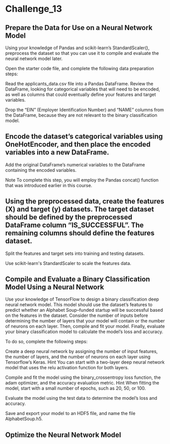 # Challenge_13


## Prepare the Data for Use on a Neural Network Model

Using your knowledge of Pandas and scikit-learn’s StandardScaler(), preprocess the dataset so that you can use it to compile and evaluate the neural network model later.

Open the starter code file, and complete the following data preparation steps:

Read the applicants_data.csv file into a Pandas DataFrame. Review the DataFrame, looking for categorical variables that will need to be encoded, as well as columns that could eventually define your features and target variables.

Drop the “EIN” (Employer Identification Number) and “NAME” columns from the DataFrame, because they are not relevant to the binary classification model.

## Encode the dataset’s categorical variables using OneHotEncoder, and then place the encoded variables into a new DataFrame.

Add the original DataFrame’s numerical variables to the DataFrame containing the encoded variables.

Note To complete this step, you will employ the Pandas concat() function that was introduced earlier in this course.

## Using the preprocessed data, create the features (X) and target (y) datasets. The target dataset should be defined by the preprocessed DataFrame column “IS_SUCCESSFUL”. The remaining columns should define the features dataset.

Split the features and target sets into training and testing datasets.

Use scikit-learn's StandardScaler to scale the features data.

## Compile and Evaluate a Binary Classification Model Using a Neural Network

Use your knowledge of TensorFlow to design a binary classification deep neural network model. This model should use the dataset’s features to predict whether an Alphabet Soup–funded startup will be successful based on the features in the dataset. Consider the number of inputs before determining the number of layers that your model will contain or the number of neurons on each layer. Then, compile and fit your model. Finally, evaluate your binary classification model to calculate the model’s loss and accuracy.

To do so, complete the following steps:

Create a deep neural network by assigning the number of input features, the number of layers, and the number of neurons on each layer using Tensorflow’s Keras.
Hint You can start with a two-layer deep neural network model that uses the relu activation function for both layers.

Compile and fit the model using the binary_crossentropy loss function, the adam optimizer, and the accuracy evaluation metric.
Hint When fitting the model, start with a small number of epochs, such as 20, 50, or 100.

Evaluate the model using the test data to determine the model’s loss and accuracy.

Save and export your model to an HDF5 file, and name the file AlphabetSoup.h5.

## Optimize the Neural Network Model


